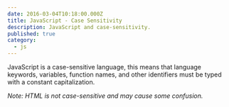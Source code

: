 ```yaml
---
date: 2016-03-04T10:18:00.000Z
title: JavaScript - Case Sensitivity
description: JavaScript and case-sensitivity.
published: true
category:
  - js
---
```



JavaScript is a case-sensitive language, this means that language keywords, variables, function names, and other identifiers must be typed with a constant capitalization.

*Note: HTML is not case-sensitive and may cause some confusion.*

